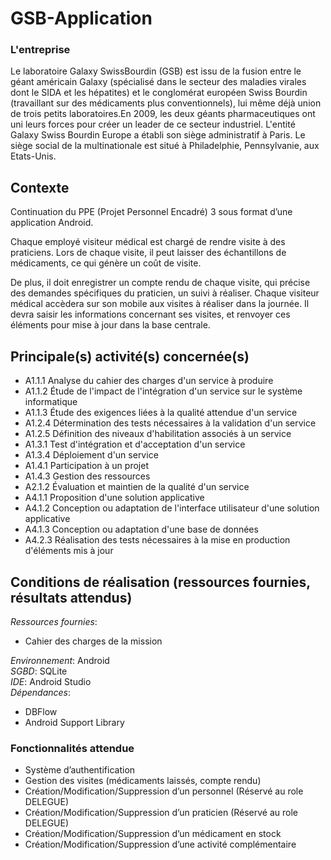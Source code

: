 # GSB-Application

### L'entreprise

Le  laboratoire  Galaxy  SwissBourdin  (GSB)  est  issu  de  la  fusion  entre  le  géant  américain Galaxy  (spécialisé  dans  le  secteur des  maladies  virales  dont le  SIDA  et  les  hépatites) et  le conglomérat européen Swiss Bourdin (travaillant sur des médicaments plus conventionnels), lui même déjà union de trois petits laboratoires.En 2009, les deux géants pharmaceutiques ont uni leurs forces pour créer un leader de ce secteur  industriel.  L'entité  Galaxy  Swiss  Bourdin  Europe  a  établi  son  siège  administratif  à Paris. Le siège social de la multinationale est situé à Philadelphie, Pennsylvanie, aux Etats-Unis.

## Contexte  

Continuation du  PPE (Projet Personnel Encadré) 3 sous format d’une application Android.

Chaque employé visiteur médical est chargé de rendre visite à des praticiens.
Lors de chaque visite, il peut laisser des échantillons de médicaments, ce qui génère un coût de visite. 

De plus, il doit enregistrer un compte rendu de chaque visite, qui précise des demandes spécifiques du praticien, 
un suivi à réaliser. Chaque visiteur médical accèdera sur son mobile aux visites à réaliser dans la journée. Il devra
saisir les informations concernant ses visites, et renvoyer ces éléments pour mise à jour dans la base centrale.

## Principale(s) activité(s) concernée(s)

* A1.1.1 Analyse du cahier des charges d'un service à produire
* A1.1.2 Étude de l'impact de l'intégration d'un service sur le système informatique
* A1.1.3 Étude des exigences liées à la qualité attendue d'un service
* A1.2.4 Détermination des tests nécessaires à la validation d'un service
* A1.2.5 Définition des niveaux d'habilitation associés à un service
* A1.3.1 Test d'intégration et d'acceptation d'un service
* A1.3.4 Déploiement d'un service
* A1.4.1 Participation à un projet
* A1.4.3 Gestion des ressources
* A2.1.2 Évaluation et maintien de la qualité d'un service
* A4.1.1 Proposition d'une solution applicative
* A4.1.2 Conception ou adaptation de l'interface utilisateur d'une solution applicative
* A4.1.3 Conception ou adaptation d'une base de données
* A4.2.3 Réalisation des tests nécessaires à la mise en production d'éléments mis à jour

## Conditions de réalisation (ressources fournies, résultats attendus)

*Ressources fournies*:
* Cahier des charges de la mission

_Environnement_: Android  
_SGBD_: SQLite  
_IDE_: Android Studio  
_Dépendances_:  
+ DBFlow
+ Android Support Library

### Fonctionnalités attendue

+ Système d’authentification
+ Gestion des visites (médicaments laissés, compte rendu)
+ Création/Modification/Suppression d’un personnel (Réservé au role DELEGUE)
+ Création/Modification/Suppression d’un praticien (Réservé au role DELEGUE)
+ Création/Modification/Suppression d’un médicament en stock
+ Création/Modification/Suppression d’une activité complémentaire
